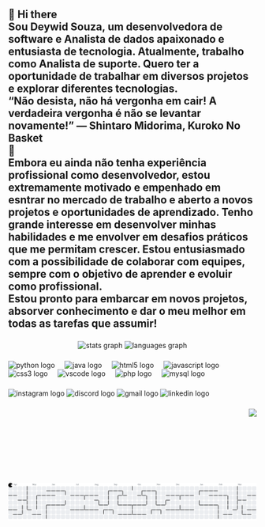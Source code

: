<h2 align="left">👋 Hi there<br>Sou Deywid Souza, um desenvolvedora de software e Analista de dados apaixonado e entusiasta de tecnologia. Atualmente, trabalho como Analista de suporte. Quero ter a oportunidade de trabalhar em diversos projetos e explorar diferentes tecnologias.<br>“Não desista, não há vergonha em cair! A verdadeira vergonha é não se levantar novamente!” — Shintaro Midorima, Kuroko No Basket<br>🚀<br>Embora eu ainda não tenha experiência profissional como desenvolvedor, estou extremamente motivado e empenhado em esntrar no mercado de trabalho e aberto a novos projetos e oportunidades de aprendizado. Tenho grande interesse em desenvolver minhas habilidades e me envolver em desafios práticos que me permitam crescer. Estou entusiasmado com a possibilidade de colaborar com equipes, sempre com o objetivo de aprender e evoluir como profissional.<br>Estou pronto para embarcar em novos projetos, absorver conhecimento e dar o meu melhor em todas as tarefas que assumir!</h2>

###

<div align="center">
  <img src="https://github-readme-stats.vercel.app/api?username=Maryporto&hide_title=false&hide_rank=false&show_icons=true&include_all_commits=true&count_private=true&disable_animations=false&theme=dracula&locale=en&hide_border=false&order=1" height="150" alt="stats graph"  />
  <img src="https://github-readme-stats.vercel.app/api/top-langs?username=Maryporto&locale=en&hide_title=false&layout=compact&card_width=320&langs_count=5&theme=dracula&hide_border=false&order=2" height="150" alt="languages graph"  />
</div>

###

<div align="left">
  <img src="https://cdn.jsdelivr.net/gh/devicons/devicon/icons/python/python-original.svg" height="30" alt="python logo"  />
  <img width="12" />
  <img src="https://cdn.jsdelivr.net/gh/devicons/devicon/icons/java/java-original.svg" height="30" alt="java logo"  />
  <img width="12" />
  <img src="https://cdn.jsdelivr.net/gh/devicons/devicon/icons/html5/html5-original.svg" height="30" alt="html5 logo"  />
  <img width="12" />
  <img src="https://cdn.jsdelivr.net/gh/devicons/devicon/icons/javascript/javascript-original.svg" height="30" alt="javascript logo"  />
  <img width="12" />
  <img src="https://cdn.jsdelivr.net/gh/devicons/devicon/icons/css3/css3-original.svg" height="30" alt="css3 logo"  />
  <img width="12" />
  <img src="https://cdn.jsdelivr.net/gh/devicons/devicon/icons/vscode/vscode-original.svg" height="30" alt="vscode logo"  />
  <img width="12" />
  <img src="https://cdn.jsdelivr.net/gh/devicons/devicon/icons/php/php-original.svg" height="30" alt="php logo"  />
  <img width="12" />
  <img src="https://cdn.jsdelivr.net/gh/devicons/devicon/icons/mysql/mysql-original.svg" height="30" alt="mysql logo"  />
</div>

###

<div align="left">
  <img src="https://img.shields.io/static/v1?message=Instagram&logo=instagram&label=&color=E4405F&logoColor=white&labelColor=&style=for-the-badge" height="35" alt="instagram logo"  />
  <img src="https://img.shields.io/static/v1?message=Discord&logo=discord&label=&color=7289DA&logoColor=white&labelColor=&style=for-the-badge" height="35" alt="discord logo"  />
  <img src="https://img.shields.io/static/v1?message=Gmail&logo=gmail&label=&color=D14836&logoColor=white&labelColor=&style=for-the-badge" height="35" alt="gmail logo"  />
  <img src="https://img.shields.io/static/v1?message=LinkedIn&logo=linkedin&label=&color=0077B5&logoColor=white&labelColor=&style=for-the-badge" height="35" alt="linkedin logo"  />
  
</div>

###

<img align="right" height="150" src="https://media2.giphy.com/media/v1.Y2lkPTc5MGI3NjExMzVqMDU2cnNqc3QwcjU1M2p3N2pzbW1kcTNsdHA2OWZ6cDVydmxsbyZlcD12MV9pbnRlcm5hbF9naWZfYnlfaWQmY3Q9Zw/E7juYEjJPrXiDTCI6e/giphy.gif"  />


###

<picture>
  <source media="(prefers-color-scheme: dark)" srcset="https://raw.githubusercontent.com/Maryporto/Maryporto/output/pacman-contribution-graph-dark.svg">
  <source media="(prefers-color-scheme: light)" srcset="https://raw.githubusercontent.com/Maryporto/Maryporto/output/pacman-contribution-graph.svg">
  <img alt="pacman contribution graph" src="https://raw.githubusercontent.com/Maryporto/Maryporto/output/pacman-contribution-graph.svg">
</picture>

###
